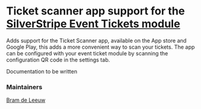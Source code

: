 # Ticket scanner app support for the [SilverStripe Event Tickets module](https://github.com/TheBnl/event-tickets)

Adds support for the Ticket Scanner app, available on the App store and Google Play, this adds a more convenient way to scan your tickets.
The app can be configured with your event ticket module by scanning the configuration QR code in the settings tab.

Documentation to be written

### Maintainers

[Bram de Leeuw](http://www.twitter.com/bramdeleeuw)